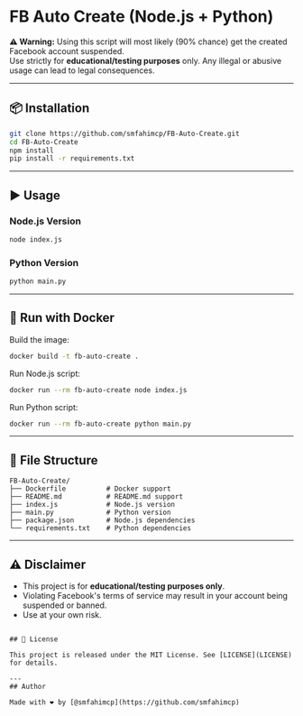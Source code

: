 # FB Auto Create (Node.js + Python)

**⚠️ Warning:** Using this script will most likely (90% chance) get the created Facebook account suspended.  
Use strictly for **educational/testing purposes** only. Any illegal or abusive usage can lead to legal consequences.

---

## 📦 Installation

```bash
git clone https://github.com/smfahimcp/FB-Auto-Create.git
cd FB-Auto-Create
npm install
pip install -r requirements.txt
```

---

## ▶ Usage

### **Node.js Version**
```bash
node index.js
```

### **Python Version**
```bash
python main.py
```

---

## 🐳 Run with Docker

Build the image:
```bash
docker build -t fb-auto-create .
```

Run Node.js script:
```bash
docker run --rm fb-auto-create node index.js
```

Run Python script:
```bash
docker run --rm fb-auto-create python main.py
```

---

## 📁 File Structure

```
FB-Auto-Create/
├── Dockerfile          # Docker support
├── README.md           # README.md support
├── index.js            # Node.js version
├── main.py             # Python version
├── package.json        # Node.js dependencies
└── requirements.txt    # Python dependencies
```

---

## ⚠ Disclaimer
- This project is for **educational/testing purposes only**.
- Violating Facebook's terms of service may result in your account being suspended or banned.
- Use at your own risk.

```

## 📄 License

This project is released under the MIT License. See [LICENSE](LICENSE) for details.

---
## Author

Made with ❤️ by [@smfahimcp](https://github.com/smfahimcp)
